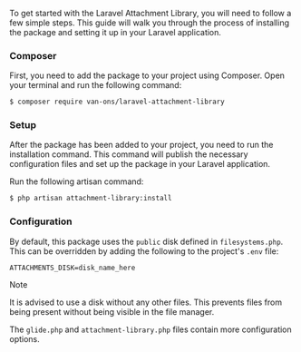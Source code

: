 To get started with the Laravel Attachment Library, you will need to follow a few simple steps. This guide will walk you through the process of installing the package and setting it up in your Laravel application.

### Composer
First, you need to add the package to your project using Composer. Open your terminal and run the following command:
```bash
$ composer require van-ons/laravel-attachment-library
```

### Setup
After the package has been added to your project, you need to run the installation command. This command will publish the necessary configuration files and set up the package in your Laravel application.

Run the following artisan command:
```bash
$ php artisan attachment-library:install 
```

### Configuration
By default, this package uses the `public` disk defined in `filesystems.php`. This can be overridden by adding the following to the project's `.env` file:

```env
ATTACHMENTS_DISK=disk_name_here
```

> [!NOTE]
> It is advised to use a disk without any other files. This prevents files from being present without being visible in the file manager.

The `glide.php` and `attachment-library.php` files contain more configuration options.
